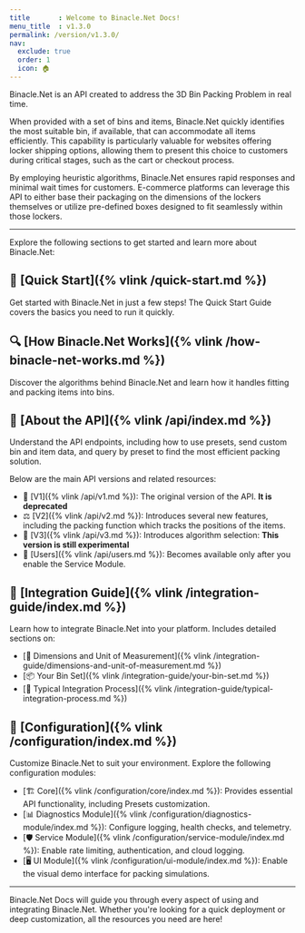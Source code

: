 ```yaml
---
title       : Welcome to Binacle.Net Docs!
menu_title  : v1.3.0
permalink: /version/v1.3.0/
nav:
  exclude: true
  order: 1
  icon: 🏠
---
```



Binacle.Net is an API created to address the 3D Bin Packing Problem in real time.

When provided with a set of bins and items, Binacle.Net quickly identifies the most suitable bin, if available, that can accommodate all items efficiently. This capability is particularly valuable for websites offering locker shipping options, allowing them to present this choice to customers during critical stages, such as the cart or checkout process.

By employing heuristic algorithms, Binacle.Net ensures rapid responses and minimal wait times for customers. E-commerce platforms can leverage this API to either base their packaging on the dimensions of the lockers themselves or utilize pre-defined boxes designed to fit seamlessly within those lockers.

---

Explore the following sections to get started and learn more about Binacle.Net:

## 🚀 [Quick Start]({% vlink /quick-start.md %})
Get started with Binacle.Net in just a few steps! The Quick Start Guide covers the basics you need to run it quickly.

## 🔍 [How Binacle.Net Works]({% vlink /how-binacle-net-works.md %})
Discover the algorithms behind Binacle.Net and learn how it handles fitting and packing items into bins.

## 📡 [About the API]({% vlink /api/index.md %})
Understand the API endpoints, including how to use presets, send custom bin and item data, and query by preset to find the most efficient packing solution.

Below are the main API versions and related resources:
- 🚨 [V1]({% vlink /api/v1.md %}): The original version of the API. **It is deprecated**
- ⚖️ [V2]({% vlink /api/v2.md %}): Introduces several new features, including the packing function which tracks the positions of the items.
- 🧪 [V3]({% vlink /api/v3.md %}): Introduces algorithm selection: **This version is still experimental**
- 👥 [Users]({% vlink /api/users.md %}): Becomes available only after you enable the Service Module.

## 🔗 [Integration Guide]({% vlink /integration-guide/index.md %})
Learn how to integrate Binacle.Net into your platform. Includes detailed sections on:

- [📏 Dimensions and Unit of Measurement]({% vlink /integration-guide/dimensions-and-unit-of-measurement.md %})
- [📦 Your Bin Set]({% vlink /integration-guide/your-bin-set.md %})
- [🌟 Typical Integration Process]({% vlink /integration-guide/typical-integration-process.md %})

## 🔧 [Configuration]({% vlink /configuration/index.md %})
Customize Binacle.Net to suit your environment. Explore the following configuration modules:

- [🏗️ Core]({% vlink /configuration/core/index.md %}): Provides essential API functionality, including Presets customization.
- [📊 Diagnostics Module]({% vlink /configuration/diagnostics-module/index.md %}): Configure logging, health checks, and telemetry.
- [🛡️ Service Module]({% vlink /configuration/service-module/index.md %}): Enable rate limiting, authentication, and cloud logging.
- [🖥️ UI Module]({% vlink /configuration/ui-module/index.md %}): Enable the visual demo interface for packing simulations.

---

Binacle.Net Docs will guide you through every aspect of using and integrating Binacle.Net. Whether you're looking for a quick deployment or deep customization, all the resources you need are here!
